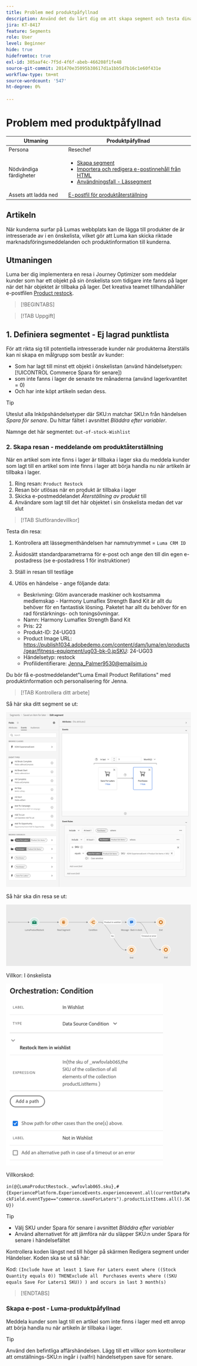 ```yaml
---
title: Problem med produktpåfyllnad
description: Använd det du lärt dig om att skapa segment och testa dina färdigheter.
jira: KT-8417
feature: Segments
role: User
level: Beginner
hide: true
hidefromtoc: true
exl-id: 305aaf4c-7f5d-4f6f-abeb-466208f1fe48
source-git-commit: 201470e35095b38617d1a1bb5d7b16c1e60f431e
workflow-type: tm+mt
source-wordcount: '547'
ht-degree: 0%

---
```


# Problem med produktpåfyllnad

| Utmaning | Produktpåfyllnad |
|---|---|
| Persona | Resechef |
| Nödvändiga färdigheter | <ul><li>[Skapa segment](https://experienceleague.adobe.com/docs/journey-optimizer-learn/tutorials/profiles-segments-subscriptions/create-segments.html?lang=sv-SE)</li><li> [Importera och redigera e-postinnehåll från HTML](https://experienceleague.adobe.com/docs/journey-optimizer-learn/tutorials/email-channel/import-and-author-html-email-content.html?lang=sv-SE)</li><li>[Användningsfall - Lässegment](https://experienceleague.adobe.com/docs/journey-optimizer-learn/tutorials/journeys/use-case-read-segment.html?lang=en)</li> |
| Assets att ladda ned | [E-postfil för produktåterställning](/help/challenges/assets/email-assets/ProductRestockEmail.html.zip) |

## Artikeln

När kunderna surfar på Lumas webbplats kan de lägga till produkter de är intresserade av i en önskelista, vilket gör att Luma kan skicka riktade marknadsföringsmeddelanden och produktinformation till kunderna.

## Utmaningen

Luma ber dig implementera en resa i Journey Optimizer som meddelar kunder som har ett objekt på sin önskelista som tidigare inte fanns på lager när det här objektet är tillbaka på lager. Det kreativa teamet tillhandahåller e-postfilen [Product restock](/help/challenges/assets/email-assets/ProductRestockEmail.html.zip).

>[!BEGINTABS]

>[!TAB Uppgift]

## &#x200B;1. Definiera segmentet - Ej lagrad punktlista

För att rikta sig till potentiella intresserade kunder när produkterna återställs kan ni skapa en målgrupp som består av kunder:

* Som har lagt till minst ett objekt i önskelistan (använd händelsetypen: [!UICONTROL Commerce Spara för senare])
* som inte fanns i lager de senaste tre månaderna (använd lagerkvantitet = 0)
* Och har inte köpt artikeln sedan dess.

>[!TIP]
>Uteslut alla Inköpshändelsetyper där SKU:n matchar SKU:n från händelsen *Spara för senare*. Du hittar fältet i avsnittet *Bläddra efter variabler*.

Namnge det här segmentet: `Out-of-stock-Wishlist`


### &#x200B;2. Skapa resan - meddelande om produktåterställning

När en artikel som inte finns i lager är tillbaka i lager ska du meddela kunder som lagt till en artikel som inte finns i lager att börja handla nu när artikeln är tillbaka i lager.

1. Ring resan: `Product Restock`
2. Resan bör utlösas när en produkt är tillbaka i lager
3. Skicka e-postmeddelandet *Återställning av produkt* till
4. Användare som lagt till det här objektet i sin önskelista medan det var slut

>[!TAB Slutförandevillkor]

Testa din resa:

1. Kontrollera att lässegmenthändelsen har namnutrymmet = `Luma CRM ID`
1. Åsidosätt standardparametrarna för e-post och ange den till din egen e-postadress (se e-postadress 1 för instruktioner)
1. Ställ in resan till testläge
1. Utlös en händelse - ange följande data:

   * Beskrivning: Glöm avancerade maskiner och kostsamma medlemskap - Harmony Lumaflex Strength Band Kit är allt du behöver för en fantastisk lösning. Paketet har allt du behöver för en rad förstärknings- och toningsövningar.
   * Namn: Harmony Lumaflex Strength Band Kit
   * Pris: 22
   * Produkt-ID: 24-UG03
   * Product Image URL: https://publish1034.adobedemo.com/content/dam/luma/en/products/gear/fitness-equipment/ug03-bk-0.jpSKU: 24-UG03
   * Händelsetyp: restock
   * Profilidentifierare: Jenna_Palmer9530@emailsim.io

Du bör få e-postmeddelandet&quot;Luma Email Product Refillations&quot; med produktinformation och personalisering för Jenna.

>[!TAB Kontrollera ditt arbete]

Så här ska ditt segment se ut:

![Segment - objekt utanför lagerlistan](/help/challenges/assets/C1-S2.png)


Så här ska din resa se ut:

![Produktpåfyllnadsresa](/help/challenges/assets/c3-j3-journey.png)

Villkor: I önskelista

![Villkor - i önskelistan](/help/challenges/assets/c3-j3-condition.png)

Villkorskod:

```in(@{LumaProductRestock._wwfovlab065.sku},#{ExperiencePlatform.ExperienceEvents.experienceevent.all(currentDataPackField.eventType=="commerce.saveForLaters").productListItems.all().SKU})```


>[!TIP]
> * Välj SKU under Spara för senare i avsnittet *Bläddra efter variabler*
> * Använd alternativet för att jämföra när du släpper SKU:n under Spara för senare i händelsefältet

Kontrollera koden längst ned till höger på skärmen Redigera segment under Händelser. Koden ska se ut så här:

Kod:
```(Include have at least 1 Save For Laters event where ((Stock Quantity equals 0)) THENExclude all  Purchases events where ((SKU equals Save For Laters1 SKU)) ) and occurs in last 3 month(s)```

>[!ENDTABS]

### Skapa e-post - Luma-produktpåfyllnad

Meddela kunder som lagt till en artikel som inte finns i lager med ett anrop att börja handla nu när artikeln är tillbaka i lager.



>[!TIP]
>
> Använd den befintliga affärshändelsen. Lägg till ett villkor som kontrollerar att omställnings-SKU:n ingår i (valfri) händelsetypen save för senare.
>




